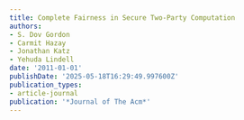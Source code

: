 ```yaml
---
title: Complete Fairness in Secure Two-Party Computation
authors:
- S. Dov Gordon
- Carmit Hazay
- Jonathan Katz
- Yehuda Lindell
date: '2011-01-01'
publishDate: '2025-05-18T16:29:49.997600Z'
publication_types:
- article-journal
publication: '*Journal of The Acm*'
---
```


